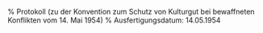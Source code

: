 % Protokoll (zu der Konvention zum Schutz von Kulturgut bei bewaffneten Konflikten vom 14. Mai 1954)
% Ausfertigungsdatum: 14.05.1954
 